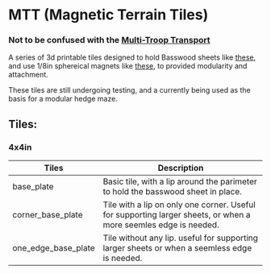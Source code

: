 # MTT (Magnetic Terrain Tiles)

### Not to be confused with the [Multi-Troop Transport](https://starwars.fandom.com/wiki/Multi-Troop_Transport)

A series of 3d printable tiles designed to hold Basswood sheets like [these](https://www.amazon.com/gp/product/B07P7VCKV2/), and use 1/8in sphereical magnets like [these](https://www.kjmagnetics.com/proddetail.asp?prod=S2), to provided modularity and attachment.

These tiles are still undergoing testing, and a currently being used as the basis for a modular hedge maze.

## Tiles:

### 4x4in

| Tiles					| Description 	|
| ---					| ---	 		|
| base_plate			| Basic tile, with a lip around the parimeter to hold the basswood sheet in place. |
| corner_base_plate		| Tile with a lip on only one corner. Useful for supporting larger sheets, or when a more seemles edge is needed. |
| one_edge_base_plate	| Tile without any lip. useful for supporting larger sheets or when a seemless edge is needed.  |